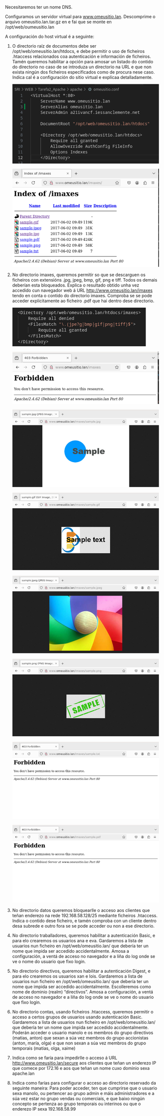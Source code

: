 Necesitaremos ter un nome  DNS. 

Configuramos un servidor virtual para www.omeusitio.lan. Descomprime o arquivo omeusitio.lan.tar.gz en  e fai que se monte en /opt/web/oumeusitio.lan

A configuración do host virtual é a seguinte:

1. O directorio raíz de documentos debe ser /opt/web/omeusitio.lan/htdocs, e debe permitir o uso de ficheiros .htaccess relacionados coa autenticación e información de ficheiros. Tamén queremos habilitar a opción para amosar un listado do contido do directorio no caso de se introduza un directorio na URL e que non exista ningún dos ficheiros especificados como de procura nese caso. Indica cal é a configuración do sitio virtual e explícaa detalladamente.

    !["imaxen"](./images/ej1/ej1.1.png)

    !["imaxen"](./images/ej1/ej1.2.png)

2. No directorio imaxes, queremos permitir so que se descarguen os ficheiros con extensións .jpg, jpeg, bmp, gif, png e tiff. Todos os demais deberían esta bloqueados.  Explica o resultado obtido unha vez accedido cun navegador web á URL http://www.omeusitio.lan/imaxes tendo en conta o contido do directorio imaxes. Comproba se se pode acceder explicitamente ao ficheiro .pdf que hai dentro dese directorio.

    !["imaxen"](./images/ej2/ej2.1.png)

    !["imaxen"](./images/ej2/ej2.2.png)

    !["imaxen"](./images/ej2/ej2.3.png)

    !["imaxen"](./images/ej2/ej2.4.png)

    !["imaxen"](./images/ej2/ej2.5.png)

    !["imaxen"](./images/ej2/ej2.6.png)

    !["imaxen"](./images/ej2/ej2.7.png)

    !["imaxen"](./images/ej2/ej2.8.png)

3. No directorio datos queremos bloquearlle o acceso aos clientes que teñan enderezo na rede 192.168.58.128/25 mediante ficheiros .htaccess. Indica o contido dese ficheiro, e tamén comproba con un cliente dentro desa subrede e outro fora se se pode acceder ou non a ese directorio.

4. No directorio traballadores, queremos habilitar a autenticación Basic, e para elo crearemos os usuarios ana e eva. Gardaremos a lista de usuarios nun ficheiro en /opt/web/omeusitio.lan/ que debería ter un nome que impida ser accedido accidentalmente. Amosa a configuración, a ventá de acceso no navegador e a liña do log onde se ve o nome do usuario que fixo login.

5. No directorio directivos, queremos habilitar a autenticación Digest, e para elo crearemos os usuarios xan e lois. Gardaremos a lista de usuarios nun ficheiro en /opt/web/omeusitio.lan/ que debería ter un nome que impida ser accedido accidentalmente. Escolleremos como nome de dominio (realm) “directivos”. Amosa a configuración, a ventá de acceso no navegador e a liña do log onde se ve o nome do usuario que fixo login.

6. No directorio contas, usando ficheiros .htaccess, queremos permitir o acceso a certos grupos de usuarios usando autenticación Basic. Gardaremos a lista de usuarios nun ficheiro en /opt/web/omeusitio.lan/ que debería ter un nome que impida ser accedido accidentalmente. Poderán acceder o usuario manolo e os membros do grupo directivos (matias, anton) que sexan a súa vez membros do grupo accionistas (anton, maría, olga) e que non sexan a súa vez membros do grupo temporais (matias, olga, xaime)

7. Indica como se faría para impedirlle o acceso á URL http://www.omeusitio.lan/secure aos clientes que teñan un enderezo IP que comece por 172.16 e aos que teñan un nome cuxo dominio sexa apache.lan

8. Indica como farías para configurar o acceso ao directorio reservado da seguinte maneira: Para poder acceder, ten que cumprirse que o usuario sexa manolo, ou pertencer ao grupo admin e máis administradores e a súa vez estar no grupo vendas ou comerciais, e que baixo ningún concepto se pertenza ao grupo temporais ou interinos ou que o enderezo IP sexa 192.168.58.99
